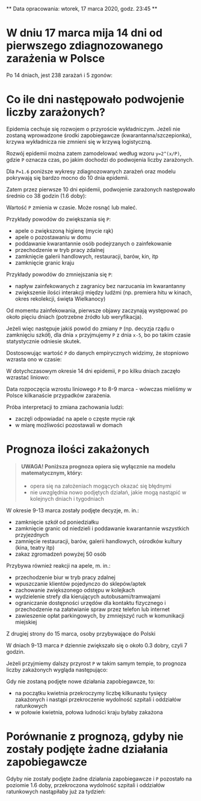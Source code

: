 ** Data opracowania: wtorek, 17 marca 2020, godz. 23:45 **

# W dniu 17 marca mija 14 dni od pierwszego zdiagnozowanego zarażenia w Polsce

Po 14 dniach, jest 238 zarażań i 5 zgonów:

<div
    data-type="charts"
    data-chartuid="1BEHxmF1bQHv3btAa2RV8uCeu-yKKthO11Z7cvuPIUgg"
    data-range="B1:D100"
>
</div>

# Co ile dni następowało podwojenie liczby zarażonych?

Epidemia cechuje się rozwojem o przyroście wykładniczym. Jeżeli nie zostaną wprowadzone środki zapobiegawcze (kwarantanna/szczepionka), krzywa wykładnicza nie zmnieni się w krzywą logistyczną.

Rozwój epidemii można zatem zamodelować według wzoru `y=2^(x/P)`, gdzie `P` oznacza czas, po jakim dochodzi do podwojenia liczby zarażonych.

Dla `P=1.6` poniższe wykresy zdiagnozowanych zarażeń oraz modelu pokrywają się bardzo mocno do 10 dnia epidemii.

Zatem przez pierwsze 10 dni epidemii, podwojenie zarażonych następowało średnio co 38 godzin (1.6 doby):

<div
    data-type="charts"
    data-chartuid="1BUaS_TZVWjODSoxst25UF2yVMW-aURYmAC9IZuboHw0"
    data-range="B1:D15"
    data-rangetable="A1:E15"
    data-charttype="Line"
>
</div>

Wartość `P` zmienia w czasie. Może rosnąć lub maleć.

Przykłady powodów do zwiększania się `P`:

- apele o zwiększoną higienę (mycie rąk)
- apele o pozostawaniu w domu
- poddawanie kwarantannie osób podejrzanych o zainfekowanie
- przechodzenie w tryb pracy zdalnej
- zamknięcie galerii handlowych, restauracji, barów, kin, itp
- zamknięcie granic kraju

Przykłady powodów do zmniejszania się `P`:

- napływ zainfekowanych z zagranicy bez narzucania im kwarantanny
- zwiększenie ilości interakcji między ludźmi (np. premiera hitu w kinach, okres rekolekcji, święta Wielkanocy)

Od momentu zainfekowania, pierwsze objawy zaczynają występować po około pięciu dniach (potrzebne źródło lub weryfikacja).

Jeżeli więc następuje jakiś powód do zmiany `P` (np. decyzja rządu o zamknięciu szkół), dla dnia `x` przyjmujemy `P` z dnia `x-5`, bo po takim czasie statystycznie odniesie skutek.

Dostosowując wartość `P` do danych empirycznych widzimy, że stopniowo wzrasta ono w czasie:

<div
    data-type="charts"
    data-chartuid="135bACtrntkTPaFbuH8AWyg_ybYQGn14W6vx1Ax1Z0jo"
    data-rangetable="A1:E15"
    data-range="B1:D15"
    data-charttype="Line"
>
</div>

W dotychczasowym okresie 14 dni epidemii, `P` po kilku dniach zaczęło wzrastać liniowo:

<div
    data-type="chart"
    data-chartuid="135bACtrntkTPaFbuH8AWyg_ybYQGn14W6vx1Ax1Z0jo" 
    data-range="B1:B15,E1:E15"
    data-charttype="Line"
>
</div>

Data rozpoczęcia wzrostu liniowego `P` to 8-9 marca - wówczas mieliśmy w Polsce kilkanaście przypadków zarażenia.

Próba interpretacji to zmiana zachowania ludzi:

- zaczęli odpowiadać na apele o częste mycie rąk
- w miarę możliwości pozostawali w domach

# Prognoza ilości zakażonych

> #### UWAGA! Poniższa prognoza opiera się wyłącznie na modelu matematycznym, który:
>
> - opera się na założeniach mogących okazać się błędnymi
> - nie uwzględnia nowo podjętych działań, jakie mogą nastąpić w kolejnych dniach i tygodniach

W okresie 9-13 marca zostały podjęte decyzje, m. in.:

- zamknięcie szkół od poniedziałku
- zamknięcie granic od niedzieli i poddawanie kwarantannie wszystkich przyjezdnych
- zamnięcie restauracji, barów, galerii handlowych, ośrodków kultury (kina, teatry itp)
- zakaz zgromadzeń powyżej 50 osób

Przybywa również reakcji na apele, m. in.:

- przechodzenie biur w tryb pracy zdalnej
- wpuszczanie klientów pojedynczo do sklepów/aptek
- zachowanie zwiększonego odstępu w kolejkach
- wydzielenie strefy dla kierujących autobusami/tramwajami
- ograniczanie dostępności urzędów dla kontaktu fizycznego i przechodzenie na załatwianie spraw przez telefon lub internet
- zawieszenie opłat parkingowych, by zmniejszyć ruch w komunikacji miejskiej

Z drugiej strony do 15 marca, osoby przybywające do Polski

W dniach 9-13 marca `P` dziennie zwiększało się o około 0.3 dobry, czyli 7 godzin.

Jeżeli przyjmiemy dalszy przyrost `P` w takim samym tempie, to prognoza liczby zakażonych wygląda następująco:

<div
    data-type="charts"
    data-chartuid="1cTiHGwqBwJETGcuFNnKbYnj3EMMFc21hrP6D6V_3KEE"
    data-rangetable="A1:E81"
    data-range="B1:D81"
    data-charttype="Line"
>
</div>

Gdy nie zostaną podjęte nowe działania zapobiegawcze, to:

- na początku kwietnia przekroczymy liczbę kilkunastu tysięcy zakażonych i nastąpi przekroczenie wydolność szpitali i oddziałów ratunkowych
- w połowie kwietnia, połowa ludności kraju byłaby zakażona

# Porównanie z prognozą, gdyby nie zostały podjęte żadne działania zapobiegawcze

Gdyby nie zostały podjęte żadne działania zapobiegawcze i `P` pozostało na poziomie 1.6 doby, przekroczona wydolność szpitali i oddziałów ratunkowych nastąpiłaby już za tydzień:

<div
    data-type="charts"
    data-chartuid="1cTiHGwqBwJETGcuFNnKbYnj3EMMFc21hrP6D6V_3KEE"
    data-rangetable="A1:C42,F1:F42"
    data-range="B1:C42,F1:F42"
    data-charttype="Line"
>
</div>
